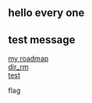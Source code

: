 hello every one
----
test message  
--  
[my roadmap](./roadmap.html)  
[dir_rm](./roadmap/roadmap.html)  
[test](./test/test.html)
  
flag
